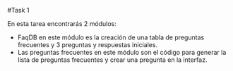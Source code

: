 #Task 1

 En esta tarea encontrarás 2 módulos: 
- FaqDB en este módulo es la creación de una tabla de preguntas frecuentes y 3 preguntas y respuestas iniciales. 
- Las preguntas frecuentes en este módulo son el código para generar la lista de preguntas frecuentes y crear una pregunta en la interfaz. 
